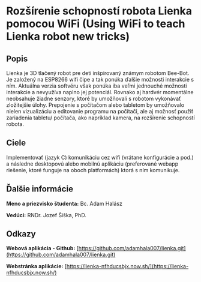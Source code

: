# Rozšírenie schopností robota Lienka pomocou WiFi (Using WiFi to teach Lienka robot new tricks)

## Popis

Lienka je 3D tlačený robot pre deti inšpirovaný známym robotom Bee-Bot. Je
založený na ESP8266 wifi čipe a tak ponúka ďalšie možnosti interakcie s ním.
Aktuálna verzia softvéru však ponúka iba veľmi jednouché možnosti interakcie
a nevyužíva naplno jej potenciál. Rovnako aj hardvér momentálne neobsahuje
žiadne senzory, ktoré by umožňovali s robotom vykonávať zložitejšie úlohy.
Prepojenie s počítačom alebo tabletom by umožňovalo nielen vizualizáciu
a editovanie programu na počítači, ale aj možnosť použiť zariadenia tabletu/
počítača, ako napríklad kamera, na rozšírenie schopností robota.

## Ciele
Implementovať (jazyk C) komunikáciu cez wifi (vrátane konfigurácie a pod.)
a následne desktopovú alebo mobilnú aplikáciu (preferované webapp riešenie,
ktoré funguje na oboch platformách) ktorá s ním komunikuje.

## Ďalšie informácie
**Meno a priezvisko študenta:** Bc. Adam Halász

**Vedúci:** RNDr. Jozef Šiška, PhD.

## Odkazy
**Webová aplikácia - Github:** [https://github.com/adamhala007/lienka.git](https://github.com/adamhala007/lienka.git)

**Webstránka aplikácie:** [https://lienka-nfhducsbjx.now.sh/](https://lienka-nfhducsbjx.now.sh/)
 
